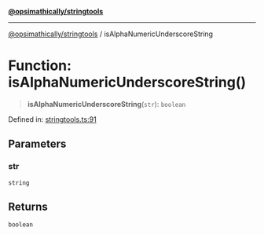 [**@opsimathically/stringtools**](../README.md)

***

[@opsimathically/stringtools](../README.md) / isAlphaNumericUnderscoreString

# Function: isAlphaNumericUnderscoreString()

> **isAlphaNumericUnderscoreString**(`str`): `boolean`

Defined in: [stringtools.ts:91](https://github.com/opsimathically/stringtools/blob/be6279cb127c5f8c1596ccd40cdd74eea6133fed/src/stringtools.ts#L91)

## Parameters

### str

`string`

## Returns

`boolean`
